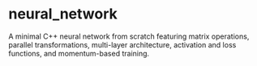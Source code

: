 # neural_network
A minimal C++ neural network from scratch featuring matrix operations, parallel transformations, multi-layer architecture, activation and loss functions, and momentum-based training. 
